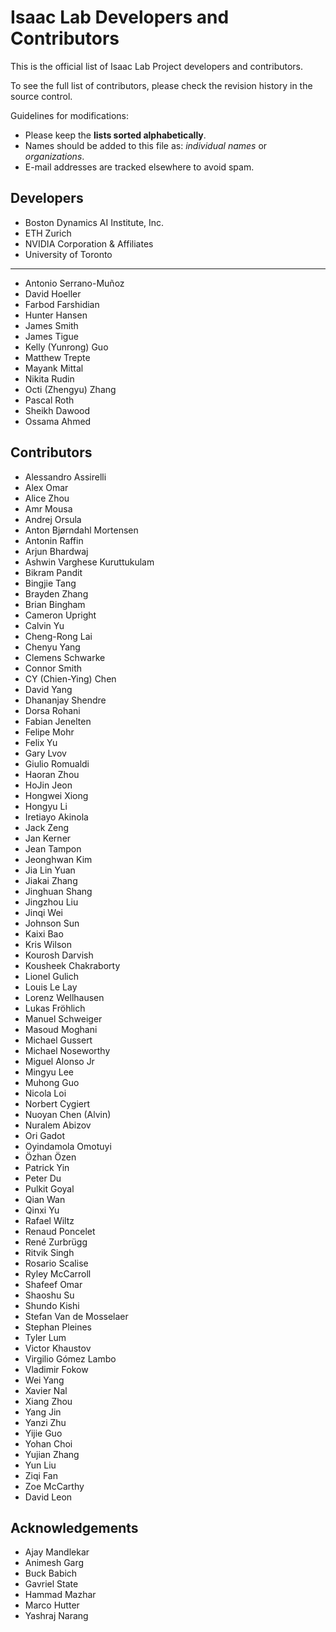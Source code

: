 # Isaac Lab Developers and Contributors

This is the official list of Isaac Lab Project developers and contributors.

To see the full list of contributors, please check the revision history in the source control.

Guidelines for modifications:

* Please keep the **lists sorted alphabetically**.
* Names should be added to this file as: *individual names* or *organizations*.
* E-mail addresses are tracked elsewhere to avoid spam.

## Developers

* Boston Dynamics AI Institute, Inc.
* ETH Zurich
* NVIDIA Corporation & Affiliates
* University of Toronto

---

* Antonio Serrano-Muñoz
* David Hoeller
* Farbod Farshidian
* Hunter Hansen
* James Smith
* James Tigue
* Kelly (Yunrong) Guo
* Matthew Trepte
* Mayank Mittal
* Nikita Rudin
* Octi (Zhengyu) Zhang
* Pascal Roth
* Sheikh Dawood
* Ossama Ahmed

## Contributors

* Alessandro Assirelli
* Alex Omar
* Alice Zhou
* Amr Mousa
* Andrej Orsula
* Anton Bjørndahl Mortensen
* Antonin Raffin
* Arjun Bhardwaj
* Ashwin Varghese Kuruttukulam
* Bikram Pandit
* Bingjie Tang
* Brayden Zhang
* Brian Bingham
* Cameron Upright
* Calvin Yu
* Cheng-Rong Lai
* Chenyu Yang
* Clemens Schwarke
* Connor Smith
* CY (Chien-Ying) Chen
* David Yang
* Dhananjay Shendre
* Dorsa Rohani
* Fabian Jenelten
* Felipe Mohr
* Felix Yu
* Gary Lvov
* Giulio Romualdi
* Haoran Zhou
* HoJin Jeon
* Hongwei Xiong
* Hongyu Li
* Iretiayo Akinola
* Jack Zeng
* Jan Kerner
* Jean Tampon
* Jeonghwan Kim
* Jia Lin Yuan
* Jiakai Zhang
* Jinghuan Shang
* Jingzhou Liu
* Jinqi Wei
* Johnson Sun
* Kaixi Bao
* Kris Wilson
* Kourosh Darvish
* Kousheek Chakraborty
* Lionel Gulich
* Louis Le Lay
* Lorenz Wellhausen
* Lukas Fröhlich
* Manuel Schweiger
* Masoud Moghani
* Michael Gussert
* Michael Noseworthy
* Miguel Alonso Jr
* Mingyu Lee
* Muhong Guo
* Nicola Loi
* Norbert Cygiert
* Nuoyan Chen (Alvin)
* Nuralem Abizov
* Ori Gadot
* Oyindamola Omotuyi
* Özhan Özen
* Patrick Yin
* Peter Du
* Pulkit Goyal
* Qian Wan
* Qinxi Yu
* Rafael Wiltz
* Renaud Poncelet
* René Zurbrügg
* Ritvik Singh
* Rosario Scalise
* Ryley McCarroll
* Shafeef Omar
* Shaoshu Su
* Shundo Kishi
* Stefan Van de Mosselaer
* Stephan Pleines
* Tyler Lum
* Victor Khaustov
* Virgilio Gómez Lambo
* Vladimir Fokow
* Wei Yang
* Xavier Nal
* Xiang Zhou
* Yang Jin
* Yanzi Zhu
* Yijie Guo
* Yohan Choi
* Yujian Zhang
* Yun Liu
* Ziqi Fan
* Zoe McCarthy
* David Leon

## Acknowledgements

* Ajay Mandlekar
* Animesh Garg
* Buck Babich
* Gavriel State
* Hammad Mazhar
* Marco Hutter
* Yashraj Narang
